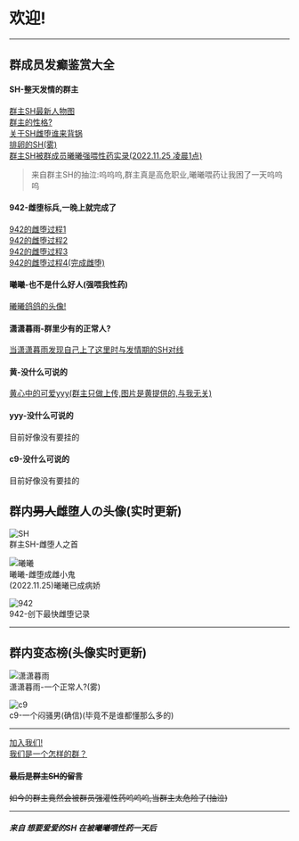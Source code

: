 # 欢迎!  

---

## 群成员发癫鉴赏大全

#### SH-整天发情的群主
[群主SH最新人物图](img/sh/qz.jpg)  
[群主的性格?](img/sh/shxg.jpg)  
[关于SH雌堕谁来背锅](img/sh/shcd.jpg)  
[排卵的SH(雾)](img/sh/shfq-1.jpg)  
[群主SH被群成员曦曦强喂性药实录(2022.11.25 凌晨1点)](img/sh/bwydsh.jpg)  
> 来自群主SH的抽泣:呜呜呜,群主真是高危职业,曦曦喂药让我困了一天呜呜呜  

#### 942-雌堕标兵,一晚上就完成了
[942的雌堕过程1](img/942/1.jpg)  
[942的雌堕过程2](img/942/2.jpg)  
[942的雌堕过程3](img/942/3.jpg)  
[942的雌堕过程4(完成雌堕)](img/942/4.jpg)  

#### 曦曦-也不是什么好人(强喂我性药)
[曦曦鸽鸽的头像!](https://tenapi.cn/qqimg/?qq=2038154919)  

#### 潇潇暮雨-群里少有的正常人?
[当潇潇暮雨发现自己上了这里时与发情期的SH对线](img/xxmy/1.jpg)  

#### 黄-没什么可说的
[黄心中的可爱yyy(群主只做上传,图片是黄提供的,与我无关)](img/huang/yyy.jpg)  

#### yyy-没什么可说的
目前好像没有要挂的  

#### c9-没什么可说的
目前好像没有要挂的  

## 群内~~男人~~雌堕人の头像(实时更新)
![SH](https://tenapi.cn/qqimg/?qq=1769481479)  
群主SH-雌堕人之首  

![曦曦](https://tenapi.cn/qqimg/?qq=2038154919)  
曦曦-雌堕成雌小鬼  
(2022.11.25)曦曦已成病娇  

![942](https://tenapi.cn/qqimg/?qq=270067474)  
942-创下最快雌堕记录  

---

## 群内变态榜(头像实时更新)
![潇潇暮雨](https://tenapi.cn/qqimg/?qq=2925747911)  
潇潇暮雨-一个正常人?(雾)  

![c9](https://tenapi.cn/qqimg/?qq=669439105)  
c9-一个闷骚男(确信)(毕竟不是谁都懂那么多的)  

---

[加入我们!](img/qun/qun.jpg)  
[我们是一个怎样的群？](img/qun/aboutqun.jpg)  

#### ~~最后是群主SH的留言~~  
~~如今的群主竟然会被群员强灌性药呜呜呜,当群主太危险了(抽泣)~~  

---

##### 来自 想要爱爱的SH 在被曦曦喂性药一天后
